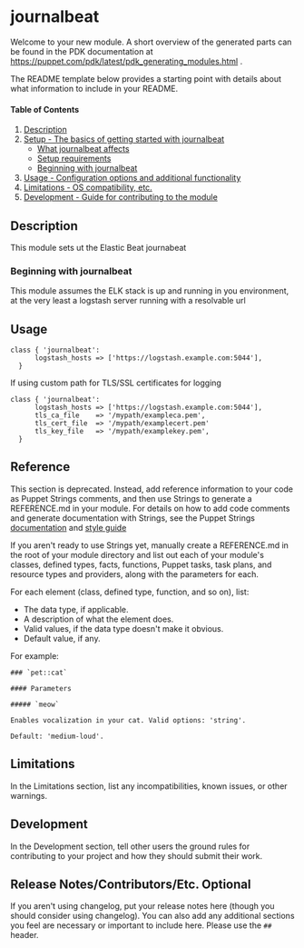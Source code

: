 # journalbeat

Welcome to your new module. A short overview of the generated parts can be found in the PDK documentation at https://puppet.com/pdk/latest/pdk_generating_modules.html .

The README template below provides a starting point with details about what information to include in your README.

#### Table of Contents

1. [Description](#description)
2. [Setup - The basics of getting started with journalbeat](#setup)
    * [What journalbeat affects](#what-journalbeat-affects)
    * [Setup requirements](#setup-requirements)
    * [Beginning with journalbeat](#beginning-with-journalbeat)
3. [Usage - Configuration options and additional functionality](#usage)
4. [Limitations - OS compatibility, etc.](#limitations)
5. [Development - Guide for contributing to the module](#development)

## Description

This module sets ut the Elastic Beat journabeat 

### Beginning with journalbeat

This module assumes the ELK stack is up and running in you environment, at the very least a logstash server running with a resolvable url 

## Usage
```
class { 'journalbeat':
      logstash_hosts => ['https://logstash.example.com:5044'],
  }
```

If using custom path for TLS/SSL certificates for logging

```
class { 'journalbeat':
      logstash_hosts => ['https://logstash.example.com:5044'],
      tls_ca_file    => '/mypath/exampleca.pem',
      tls_cert_file  => '/mypath/examplecert.pem'
      tls_key_file   => '/mypath/examplekey.pem',
  }
```
## Reference

This section is deprecated. Instead, add reference information to your code as Puppet Strings comments, and then use Strings to generate a REFERENCE.md in your module. For details on how to add code comments and generate documentation with Strings, see the Puppet Strings [documentation](https://puppet.com/docs/puppet/latest/puppet_strings.html) and [style guide](https://puppet.com/docs/puppet/latest/puppet_strings_style.html)

If you aren't ready to use Strings yet, manually create a REFERENCE.md in the root of your module directory and list out each of your module's classes, defined types, facts, functions, Puppet tasks, task plans, and resource types and providers, along with the parameters for each.

For each element (class, defined type, function, and so on), list:

  * The data type, if applicable.
  * A description of what the element does.
  * Valid values, if the data type doesn't make it obvious.
  * Default value, if any.

For example:

```
### `pet::cat`

#### Parameters

##### `meow`

Enables vocalization in your cat. Valid options: 'string'.

Default: 'medium-loud'.
```

## Limitations

In the Limitations section, list any incompatibilities, known issues, or other warnings.

## Development

In the Development section, tell other users the ground rules for contributing to your project and how they should submit their work.

## Release Notes/Contributors/Etc. **Optional**

If you aren't using changelog, put your release notes here (though you should consider using changelog). You can also add any additional sections you feel are necessary or important to include here. Please use the `## ` header.
